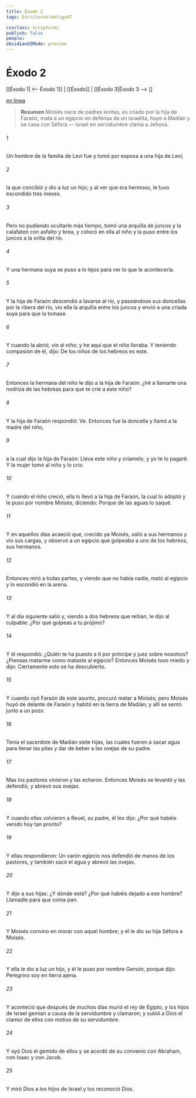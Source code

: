 ```yaml
---
title: Éxodo 2
tags: Escrituras\AntiguoT

cssclass: scriptures
publish: false
people:
obsidianUIMode: preview
---
```


# Éxodo 2
[[Éxodo 1| <-- Éxodo 1]] | [[Éxodo]] | [[Éxodo 3|Éxodo 3 --> ]]

[en línea](https://churchofjesuschrist.org/study/scriptures/ot/ex/2?lang=spa)

> __Resumen__
Moisés nace de padres levitas, es criado por la hija de Faraón, mata a un egipcio en defensa de un israelita, huye a Madián y se casa con Séfora — Israel en servidumbre clama a Jehová.

###### 1 
Un hombre de la familia de Leví fue y tomó por esposa a una hija de Leví,

###### 2 
la que concibió y dio a luz un hijo; y al ver que era hermoso, le tuvo escondido tres meses.

###### 3 
Pero no pudiendo ocultarle más tiempo, tomó una arquilla de juncos y la calafateó con asfalto y brea, y colocó en ella al niño y la puso entre los juncos a la orilla del río.

###### 4 
Y una hermana suya se puso a lo lejos para ver lo que le acontecería.

###### 5 
Y la hija de Faraón descendió a lavarse al río, y paseándose sus doncellas por la ribera del río, vio ella la arquilla entre los juncos y envió a una criada suya para que la tomase.

###### 6 
Y cuando la abrió, vio al niño; y he aquí que el niño lloraba. Y teniendo compasión de él, dijo: De los niños de los hebreos es este.

###### 7 
Entonces la hermana del niño le dijo a la hija de Faraón: ¿Iré a llamarte una nodriza de las hebreas para que te críe a este niño?

###### 8 
Y la hija de Faraón respondió: Ve. Entonces fue la doncella y llamó a la madre del niño,

###### 9 
a la cual dijo la hija de Faraón: Lleva este niño y críamelo, y yo te lo pagaré. Y la mujer tomó al niño y lo crio.

###### 10 
Y cuando el niño creció, ella lo llevó a la hija de Faraón, la cual lo adoptó y le puso por nombre Moisés, diciendo: Porque de las aguas lo saqué.

###### 11 
Y en aquellos días acaeció que, crecido ya Moisés, salió a sus hermanos y vio sus cargas, y observó a un egipcio que golpeaba a uno de los hebreos, sus hermanos.

###### 12 
Entonces miró a todas partes, y viendo que no había nadie, mató al egipcio y lo escondió en la arena.

###### 13 
Y al día siguiente salió y, viendo a dos hebreos que reñían, le dijo al culpable: ¿Por qué golpeas a tu prójimo?

###### 14 
Y él respondió: ¿Quién te ha puesto a ti por príncipe y juez sobre nosotros? ¿Piensas matarme como mataste al egipcio? Entonces Moisés tuvo miedo y dijo: Ciertamente esto se ha descubierto.

###### 15 
Y cuando oyó Faraón de este asunto, procuró matar a Moisés; pero Moisés huyó de delante de Faraón y habitó en la tierra de Madián; y allí se sentó junto a un pozo.

###### 16 
Tenía el sacerdote de Madián siete hijas, las cuales fueron a sacar agua para llenar las pilas y dar de beber a las ovejas de su padre.

###### 17 
Mas los pastores vinieron y las echaron. Entonces Moisés se levantó y las defendió, y abrevó sus ovejas.

###### 18 
Y cuando ellas volvieron a Reuel, su padre, él les dijo: ¿Por qué habéis venido hoy tan pronto?

###### 19 
Y ellas respondieron: Un varón egipcio nos defendió de manos de los pastores, y también sacó el agua y abrevó las ovejas.

###### 20 
Y dijo a sus hijas: ¿Y dónde está? ¿Por qué habéis dejado a ese hombre? Llamadle para que coma pan.

###### 21 
Y Moisés convino en morar con aquel hombre; y él le dio su hija Séfora a Moisés.

###### 22 
Y ella le dio a luz un hijo, y él le puso por nombre Gersón, porque dijo: Peregrino soy en tierra ajena.

###### 23 
Y aconteció que después de muchos días murió el rey de Egipto, y los hijos de Israel gemían a causa de la servidumbre y clamaron; y subió a Dios el clamor de ellos con motivo de su servidumbre.

###### 24 
Y oyó Dios el gemido de ellos y se acordó de su convenio con Abraham, con Isaac y con Jacob.

###### 25 
Y miró Dios a los hijos de Israel y los reconoció Dios.

